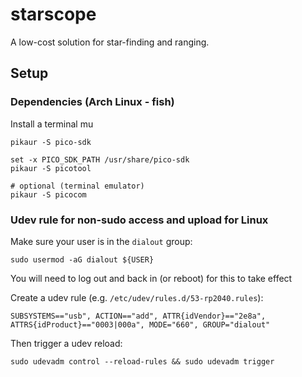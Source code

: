 # starscope
A low-cost solution for star-finding and ranging.

## Setup

### Dependencies (Arch Linux - fish)
Install a terminal mu
```
pikaur -S pico-sdk

set -x PICO_SDK_PATH /usr/share/pico-sdk
pikaur -S picotool

# optional (terminal emulator)
pikaur -S picocom
```

### Udev rule for non-sudo access and upload for Linux
Make sure your user is in the `dialout` group:
```
sudo usermod -aG dialout ${USER}
```
You will need to log out and back in (or reboot) for this to take effect

Create a udev rule (e.g. `/etc/udev/rules.d/53-rp2040.rules`):
```
SUBSYSTEMS=="usb", ACTION=="add", ATTR{idVendor}=="2e8a", ATTRS{idProduct}=="0003|000a", MODE="660", GROUP="dialout"
```
Then trigger a udev reload:
```
sudo udevadm control --reload-rules && sudo udevadm trigger
```
